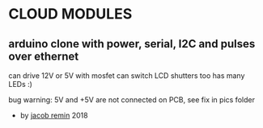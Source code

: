# CLOUD MODULES

## arduino clone with power, serial, I2C and pulses over ethernet
can drive 12V or 5V with mosfet
can switch LCD shutters too
has many LEDs :)

bug warning: 5V and +5V are not connected on PCB, see fix in pics folder

* by [jacob remin](http://www.jacobremin.com) 2018

